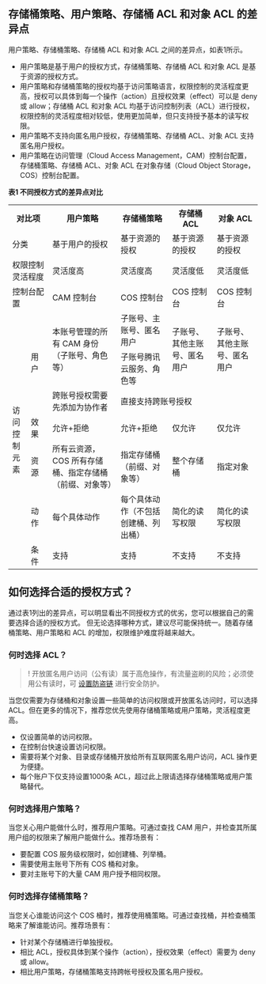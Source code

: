 ## 存储桶策略、用户策略、存储桶 ACL 和对象 ACL 的差异点
用户策略、存储桶策略、存储桶 ACL 和对象 ACL 之间的差异点，如表1所示。
- 用户策略是基于用户的授权方式，存储桶策略、存储桶 ACL 和对象 ACL 是基于资源的授权方式。
- 用户策略和存储桶策略的授权均基于访问策略语言，权限控制的灵活程度更高，授权可以具体到每一个操作（action）且授权效果（effect）可以是 deny 或 allow；存储桶 ACL 和对象 ACL 均基于访问控制列表（ACL）进行授权，权限控制的灵活程度相对较低，使用更加简单，但只支持授予基本的读写权限。
- 用户策略不支持向匿名用户授权，存储桶策略、存储桶 ACL、对象 ACL 支持匿名用户授权。
- 用户策略在访问管理（Cloud Access Management，CAM）控制台配置，存储桶策略、存储桶 ACL、对象 ACL 在对象存储（Cloud Object Storage，COS）控制台配置。

**表1 不同授权方式的差异点对比**
<table>
<tr>
<th colspan='2'>对比项</td>
<th>用户策略</td>
<th>存储桶策略</td>
<th>存储桶 ACL</td>
<th>对象 ACL</td>
</tr>
<tr>
<td colspan='2'>分类</td>
<td>基于用户的授权</td>
<td>基于资源的授权</td>
<td>基于资源的授权</td>
<td>基于资源的授权</td>
</tr>
<tr>
<td colspan='2'>权限控制灵活程度</td>
<td>灵活度高</td>
<td>灵活度高</td>
<td>灵活度低</td>
<td>灵活度低</td>
</tr>
<tr>
<td colspan='2'>控制台配置</td>
<td>CAM 控制台</td>
<td>COS 控制台</td>
<td>COS 控制台</td>
<td>COS 控制台</td>
</tr>
<tr>
<td rowspan='7'>访<br>问<br>控<br>制<br>元<br>素</td>
<td rowspan='3'>用户</td>
<td rowspan='2'>本账号管理的所有 CAM 身份（子账号、角色等）</td>
<td>子账号、主账号、匿名用户</td>
<td rowspan='2'>子账号、其他主账号、匿名用户</td>
<td rowspan='2'>子账号、其他主账号、匿名用户</td>
</tr>
<tr>
<td>子账号腾讯云服务、角色等</td>
</tr>
<tr>
<td>跨账号授权需要先添加为协作者</td>
<td colspan='3' class='x21'>直接支持跨账号授权</td>
</tr>
<tr>
<td>效果</td>
<td>允许+拒绝</td>
<td>允许+拒绝</td>
<td>仅允许</td>
<td>仅允许</td>
</tr>
<tr>
<td>资源</td>
<td>所有云资源，COS 所有存储桶、指定存储桶（前缀、对象等）</td>
<td>指定存储桶（前缀、对象等）</td>
<td>整个存储桶</td>
<td>指定对象</td>
</tr>
<tr>
<td>动作</td>
<td>每个具体动作</td>
<td>每个具体动作（不包括创建桶、列出桶）</td>
<td>简化的读写权限</td>
<td>简化的读写权限</td>
</tr>
<tr>
<td>条件</td>
<td>支持</td>
<td>支持</td>
<td>不支持</td>
<td>不支持</td>
</tr>
</table>

## 如何选择合适的授权方式？
通过表1列出的差异点，可以明显看出不同授权方式的优劣，您可以根据自己的需要选择合适的授权方式。
但无论选择哪种方式，建议尽可能保持统一。随着存储桶策略、用户策略和 ACL 的增加，权限维护难度将越来越大。

### 何时选择 ACL？

>! 开放匿名用户访问（公有读）属于高危操作，有流量盗刷的风险；必须使用公有读时，可 [设置防盗链](https://intl.cloud.tencent.com/document/product/436/13319) 进行安全防护。
>

当您仅需要为存储桶和对象设置一些简单的访问权限或开放匿名访问时，可以选择 ACL。但在更多的情况下，推荐您优先使用存储桶策略或用户策略，灵活程度更高。
- 仅设置简单的访问权限。
- 在控制台快速设置访问权限。
- 需要将某个对象、目录或存储桶开放给所有互联网匿名用户访问，ACL 操作更为便捷。
- 每个账户下仅支持设置1000条 ACL，超过此上限请选择存储桶策略或用户策略替代。

### 何时选择用户策略？

当您关心用户能做什么时，推荐用户策略。可通过查找 CAM 用户，并检查其所属用户组的权限来了解用户能做什么。推荐场景有：
- 要配置 COS 服务级权限时，如创建桶、列举桶。
- 需要使用主账号下所有 COS 桶和对象。
- 要对主账号下的大量 CAM 用户授予相同权限。

### 何时选择存储桶策略？

当您关心谁能访问这个 COS 桶时，推荐使用桶策略。可通过查找桶，并检查桶策略来了解谁能访问。推荐场景有：
- 针对某个存储桶进行单独授权。
- 相比 ACL，授权具体到某个操作（action），授权效果（effect）需要为 deny 或 allow。
- 相比用户策略，存储桶策略支持跨帐号授权及匿名用户授权。
